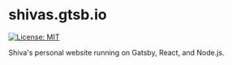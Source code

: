 # shivas.gtsb.io

[![License: MIT](https://img.shields.io/badge/License-MIT-blue.svg)](https://opensource.org/licenses/MIT) 

Shiva's personal website running on Gatsby, React, and Node.js.

